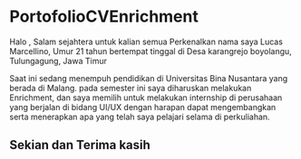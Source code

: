 # PortofolioCVEnrichment

Halo , Salam sejahtera untuk kalian semua
Perkenalkan nama saya Lucas Marcellino, Umur 21 tahun
bertempat tinggal di Desa karangrejo boyolangu, Tulungagung, Jawa Timur

Saat ini sedang menempuh pendidikan di Universitas Bina Nusantara yang berada di Malang. pada semester ini saya diharuskan melakukan Enrichment, dan saya memilih untuk melakukan internship di perusahaan yang berjalan di bidang UI/UX dengan harapan dapat mengembangkan serta menerapkan apa yang telah saya pelajari selama di perkuliahan.

Sekian dan Terima kasih
--
